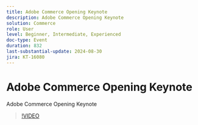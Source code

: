 ```yaml
---
title: Adobe Commerce Opening Keynote
description: Adobe Commerce Opening Keynote
solution: Commerce
role: User
level: Beginner, Intermediate, Experienced
doc-type: Event
duration: 832
last-substantial-update: 2024-08-30
jira: KT-16080
---
```


# Adobe Commerce Opening Keynote

Adobe Commerce Opening Keynote

>[!VIDEO](https://video.tv.adobe.com/v/3433144/?learn=on)
